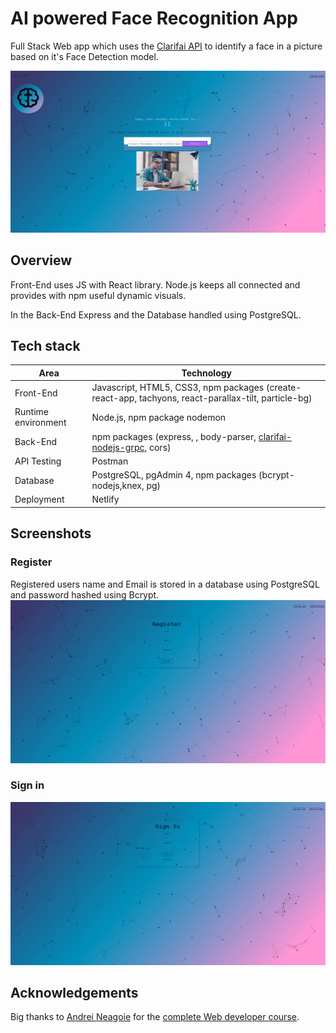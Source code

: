 # AI powered Face Recognition App

Full Stack Web app which uses the <a href="https://www.clarifai.com/products/armada-ml-prediction">Clarifai API</a> to identify a face in a picture based on it's Face Detection model.

<img src="https://github.com/Snopcare/Face-recognition-App/blob/master/src/Face%20detection.JPG" style="max-width: 100%;" alt="FaceRecognition" />

## Overview
Front-End uses JS with React library. 
Node.js keeps all connected and provides with npm useful dynamic visuals.

In the Back-End Express and the Database handled using PostgreSQL. 



## Tech stack

<table>
<thead>
<tr>
<th>Area</th>
<th>Technology</th>


</tr>
</thead>
<tbody>
	<tr>
		<td>Front-End</td>
		<td>Javascript, HTML5, CSS3, npm packages (create-react-app, tachyons, react-parallax-tilt, particle-bg) </td>
	</tr>
	<tr>
		<td>Runtime environment</td>
		<td>Node.js, npm package nodemon</td>
  </tr>
  <tr>
		<td>Back-End</td>
		<td>npm packages (express, , body-parser, <a href="https://github.com/Clarifai/clarifai-nodejs-grpc/blob/master/README.md">clarifai-nodejs-grpc</a>, cors) </td>
	</tr>
	<tr>
		<td>API Testing</td>
		<td>Postman</td>
	</tr>
	<tr>
		<td>Database</td>
		<td>PostgreSQL, pgAdmin 4, npm packages (bcrypt-nodejs,knex, pg)</td>
	</tr>
    <tr>
		<td>Deployment</td>
		<td>Netlify</td>
	</tr>
</tbody>
</table>




## Screenshots

### Register 
Registered users name and Email is stored in a database using PostgreSQL and password hashed using Bcrypt.
<img src="https://github.com/Snopcare/Face-recognition-App/blob/master/src/Register.JPG" style="max-width: 100%;" alt="FaceRecognition" />

### Sign in
<img src="https://github.com/Snopcare/Face-recognition-App/blob/master/src/SignIn.JPG" style="max-width: 100%;" alt="FaceRecognition" />

## Acknowledgements

Big thanks to <a href="https://github.com/aneagoie/face-recognition-brain">Andrei Neagoie</a> for the <a href="https://www.udemy.com/the-complete-web-developer-zero-to-mastery/">complete Web developer course</a>.



